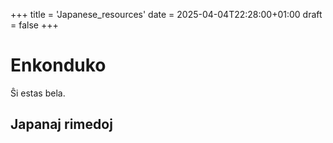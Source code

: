 +++
title = 'Japanese_resources'
date = 2025-04-04T22:28:00+01:00
draft = false
+++
# Enkonduko

Ŝi estas bela.

## Japanaj rimedoj

